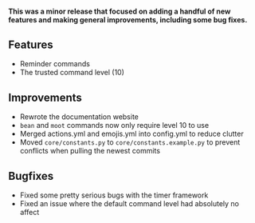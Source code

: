 #### This was a minor release that focused on adding a handful of new features and making general improvements, including some bug fixes.

## Features

* Reminder commands
* The trusted command level (10)

## Improvements

* Rewrote the documentation website
* `bean` and `moot` commands now only require level 10 to use
* Merged actions.yml and emojis.yml into config.yml to reduce clutter
* Moved `core/constants.py` to `core/constants.example.py` to prevent conflicts when pulling the newest commits

## Bugfixes

* Fixed some pretty serious bugs with the timer framework
* Fixed an issue where the default command level had absolutely no affect
